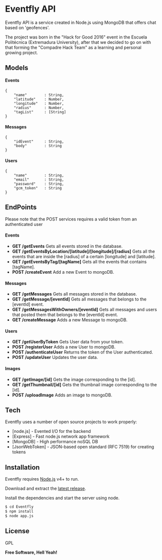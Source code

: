 # Eventfly API

Eventfly API is a service created in Node.js using MongoDB that offers chat based on 'geofences'. 

The project was born in the "Hack for Good 2016" event in the Escuela Politécnica (Extremadura University), after that we decided to go on with that forming the "Compadre Hack Team" as a learning and personal growing project.

## Models

#### Events
```
{
    "name"        : String,
    "latitude"    : Number,
    "longitude"   : Number,
    "radius"      : Number,
    "tagList"     : [String]
}
```
#### Messages
```
{
    "idEvent"     : String,
    "body"        : String  
}
```
#### Users
```
{
    "name"        : String,
    "email"       : String,
    "password"    : String,
    "gcm_token"   : String
}
```

## EndPoints

Please note that the POST services requires a valid token from an authenticated user

#### Events
    
- **GET /getEvents** Gets all events stored in the database.
- **GET /getEventsByLocation/[latitude]/[longitude]/[radius]** Gets all the events that are inside the [radius] of a certain [longitude] and [latitude].
- **GET /getEventsByTag/[tagName]** Gets all the events that contains [tagName]. 
- **POST /createEvent** Add a new Event to mongoDB.

#### Messages

- **GET /getMessages** Gets all messages stored in the database.
- **GET /getMessage/[eventId]** Gets all messages that belongs to the [eventId] event.
- **GET /getMessagesWithOwners/[eventId]** Gets all messages and users that posted them that belongs to the [eventId] event.
- **GET /createMessage** Adds a new Message to mongoDB.

#### Users

- **GET /getUserByToken** Gets User data from your token.
- **POST /registerUser** Adds a new User to mongoDB.
- **POST /authenticateUser** Returns the token of the User authenticated.
- **POST /updateUser** Updates the user data.

#### Images

- **GET /getImage/[id]** Gets the image corresponding to the [id].
- **GET /getThumbnail/[id]** Gets the thumbnail image corresponding to the [id].
- **POST /uploadImage** Adds an image to mongoDB.

## Tech

Eventfly uses a number of open source projects to work properly:

* [node.js] - Evented I/O for the backend
* [Express] - Fast node.js network app framework 
* [MongoDB] - High performance noSQL DB
* [JsonWebToken] - JSON-based open standard (RFC 7519) for creating tokens

## Installation

Eventfly requires [Node.js](https://nodejs.org/) v4+ to run.

Download and extract the [latest release](https://github.com/CompadreHackTeam/Eventfly).

Install the dependencies and start the server using node.

```sh
$ cd Eventfly
$ npm install 
$ node app.js
```

License
----

GPL

**Free Software, Hell Yeah!**